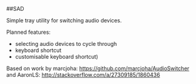 ##SAD


Simple tray utility for switching audio devices.

Planned features:
- selecting audio devices to cycle through
- keyboard shortcut
- customisable keyboard shortcut)


Based on work by marcjoha: https://github.com/marcjoha/AudioSwitcher
and AaronLS: http://stackoverflow.com/a/27309185/1860436

